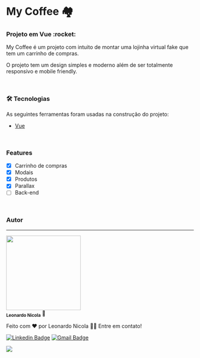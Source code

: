 # My Coffee :houses:	

<h3>Projeto em Vue :rocket:	</h3>
<p>My Coffee é um projeto com intuito de montar uma lojinha virtual fake que tem um carrinho de compras.</p>
<p>O projeto tem um design simples e moderno além de ser totalmente responsivo e mobile friendly.</p><br>


### 🛠 Tecnologias

As seguintes ferramentas foram usadas na construção do projeto:

- [Vue](https://vuejs.org/)
</br>

### Features

- [x] Carrinho de compras
- [x] Modais
- [x] Produtos
- [x] Parallax
- [ ] Back-end

</br>

### Autor
---

 <img src="https://avatars.githubusercontent.com/u/85263860?v=4" width="200px;" alt=""/>
 <br />
 <sub><b>Leonardo Nicola</b></sub></a> 🚀


Feito com ❤️ por Leonardo Nicola 👋🏽 Entre em contato!

[![Linkedin Badge](https://img.shields.io/badge/-Leonardo-blue?style=flat-square&logo=Linkedin&logoColor=white&link=https://www.linkedin.com/in/leonardonicola/)](https://www.linkedin.com/in/leonardonicola/) 
[![Gmail Badge](https://img.shields.io/badge/-leonardonicolares@gmail.com-c14438?style=flat-square&logo=Gmail&logoColor=white&link=mailto:leonardonicolares@gmail.com)](mailto:leonardonicolares@gmail.com)

<img src="https://img.shields.io/github/license/schmittzz/mycoffee"/>

